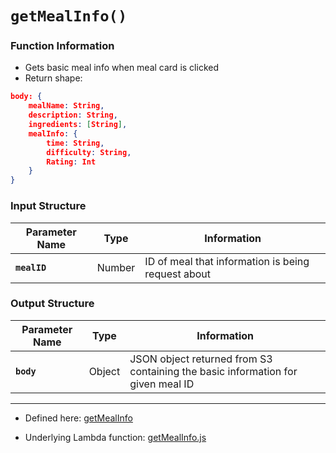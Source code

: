 # `getMealInfo()`

### Function Information

- Gets basic meal info when meal card is clicked
- Return shape:
```JSON
body: {
    mealName: String,
    description: String,
    ingredients: [String],
    mealInfo: {
        time: String,
        difficulty: String,
        Rating: Int
    }
}
```

### Input Structure

| Parameter Name | Type | Information |
| ----------- | ----------- | ----------- |
| **`mealID`** | Number | ID of meal that information is being request about |

### Output Structure

| Parameter Name | Type | Information |
| ----------- | ----------- | ----------- |
| **`body`** | Object | JSON object returned from S3 containing the basic information for given meal ID  |

___

- Defined here: [getMealInfo](https://github.com/bracketengineering/quick-meals/blob/2d5008af9118de94462c417512302639d0137e27/app/apiScripts/apiCalls/apiCaller.js#L85)

- Underlying Lambda function: [getMealInfo.js]()